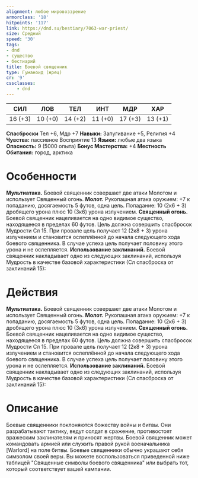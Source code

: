 ```yaml
---
alignment: любое мировоззрение
armorclass: '18'
hitpoints: '117'
link: https://dnd.su/bestiary/7063-war-priest/
size: Средний
speed: '30'
tags:
- dnd
- существо
- бестиарий
title: Боевой священник
type: Гуманоид (жрец)
cr: '9'
cssclasses:
    - dnd
---
```



| СИЛ | ЛОВ | ТЕЛ | ИНТ | МДР | ХАР |
|---|---|---|---|---|---|
| 16 (+3) | 10 (+0) | 14 (+2) | 11 (+0) | 17 (+3) | 13 (+1) |
**Спасброски** Тел +6, Мдр +7
**Навыки:** Запугивание +5, Религия +4
**Чувства:** пассивное Восприятие 13
**Языки:** любые два языка
**Опасность:** 9 (5000 опыта)
**Бонус Мастерства:** +4
**Местность Обитания:** город, арктика


# Особенности
**Мультиатака.** Боевой священник совершает две атаки Молотом и использует Священный огонь.
**Молот.** Рукопашная атака оружием: +7 к попаданию, досягаемость 5 футов, одна цель. Попадание: 10 (2к6 + 3) дробящего урона плюс 10 (3к6) урона излучением.
**Священный огонь.** Боевой священник нацеливается на одно видимое существо, находящееся в пределах 60 футов. Цель должна совершить спасбросок Мудрости Сл 15. При провале цель получает 12 (2к8 + 3) урона излучением и становится ослеплённой до начала следующего хода боевого священника. В случае успеха цель получает половину этого урона и не ослепляется.
**Использование заклинаний.** Боевой священник накладывает одно из следующих заклинаний, используя Мудрость в качестве базовой характеристики (Сл спасброска от заклинаний 15):


# Действия
**Мультиатака.** Боевой священник совершает две атаки Молотом и использует Священный огонь.
**Молот.** Рукопашная атака оружием: +7 к попаданию, досягаемость 5 футов, одна цель. Попадание: 10 (2к6 + 3) дробящего урона плюс 10 (3к6) урона излучением.
**Священный огонь.** Боевой священник нацеливается на одно видимое существо, находящееся в пределах 60 футов. Цель должна совершить спасбросок Мудрости Сл 15. При провале цель получает 12 (2к8 + 3) урона излучением и становится ослеплённой до начала следующего хода боевого священника. В случае успеха цель получает половину этого урона и не ослепляется.
**Использование заклинаний.** Боевой священник накладывает одно из следующих заклинаний, используя Мудрость в качестве базовой характеристики (Сл спасброска от заклинаний 15):


# Описание
Боевые священники поклоняются божеству войны и битвы. Они разрабатывают тактику, ведут солдат в сражение, противостоят вражеским заклинателям и приносят жертвы. Боевой священник может командовать армией или служить правой рукой военачальника [Warlord] на поле битвы. Боевые священники обычно украшают себя символом своей веры. Вы можете воспользоваться приведенной ниже таблицей "Священные символы боевого священника" или выбрать тот, который соответствует вашей кампании.